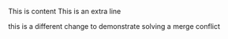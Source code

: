This is content
This is an extra line

this is a different change to demonstrate solving a merge conflict